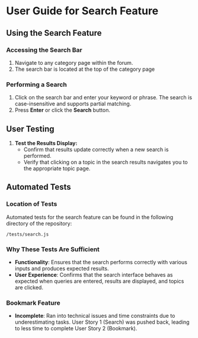 # User Guide for Search Feature

## Using the Search Feature

### Accessing the Search Bar

1. Navigate to any category page within the forum.
2. The search bar is located at the top of the category page

### Performing a Search

1. Click on the search bar and enter your keyword or phrase. The search is case-insensitive and supports partial matching.
2. Press **Enter** or click the **Search** button.

## User Testing

1. **Test the Results Display:**
   - Confirm that results update correctly when a new search is performed.
   - Verify that clicking on a topic in the search results navigates you to the appropriate topic page.


## Automated Tests

### Location of Tests

Automated tests for the search feature can be found in the following directory of the repository:

```
/tests/search.js
```

### Why These Tests Are Sufficient

- **Functionality**: Ensures that the search performs correctly with various inputs and produces expected results.
- **User Experience**: Confirms that the search interface behaves as expected when queries are entered, results are displayed, and topics are clicked.


### Bookmark Feature

- **Incomplete**: Ran into technical issues and time constraints due to underestimating tasks. User Story 1 (Search) was pushed back, leading to less time to complete User Story 2 (Bookmark).
